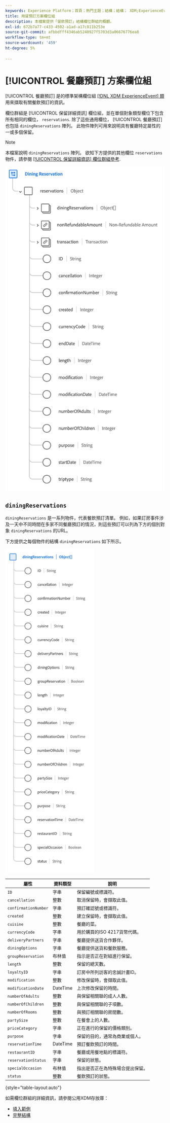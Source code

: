 ```yaml
---
keywords: Experience Platform；首頁；熱門主題；結構；結構； XDM;ExperienceEvent；欄位；結構；結構；結構設計；欄位群組；欄位群組；訂房；用餐；
title: 用餐預訂方案欄位組
description: 本檔案提供「餐飲預訂」結構欄位群組的概觀。
exl-id: 672b7a77-c433-4502-a1ad-a17c811b253e
source-git-commit: afbbdfff4346ab5240927f5703d3a06676776ea8
workflow-type: tm+mt
source-wordcount: '459'
ht-degree: 5%

---
```


# [!UICONTROL 餐廳預訂] 方案欄位組

[!UICONTROL 餐廳預訂] 是的標準架構欄位組 [[!DNL XDM ExperienceEvent] 類](../../classes/experienceevent.md) 用來擷取有關餐飲預訂的資訊。

欄位群組是 [!UICONTROL 保留詳細資訊] 欄位組，並在單個對象類型欄位下包含所有相同的欄位， `reservations`. 除了這些通用欄位， [!UICONTROL 餐廳預訂] 也包括 `diningReservations` 陣列。 此物件陣列可用來說明具有餐廳特定屬性的一或多個保留。

>[!NOTE]
>
>本檔案說明 `diningReservations` 陣列。 欲知下方提供的其他欄位 `reservations` 物件，請參閱 [[!UICONTROL 保留詳細資訊] 欄位群組參考](./reservation-details.md).

![餐廳預訂結構](../../images/field-groups/dining-reservation/structure.png)

## `diningReservations`

`diningReservations` 是一系列物件，代表餐飲預訂清單。 例如，如果訂房事件涉及一天中不同時間在多家不同餐廳預訂的情況，則這些預訂可以列為下方的個別對象 `diningReservations` 的URL。

下方提供之每個物件的結構 `diningReservations` 如下所示。

![diningReservations結構](../../images/field-groups/dining-reservation/diningReservations.png)

| 屬性 | 資料類型 | 說明 |
| --- | --- | --- |
| `ID` | 字串 | 保留編號或標識符。 |
| `cancellation` | 整數 | 取消保留時，會擷取此值。 |
| `confirmationNumber` | 字串 | 預訂確認號或標識符。 |
| `created` | 整數 | 建立保留時，會擷取此值。 |
| `cuisine` | 整數 | 餐廳的菜。 |
| `currencyCode` | 字串 | 用於購買的ISO 4217貨幣代碼。 |
| `deliveryPartners` | 字串 | 餐廳提供送貨合作夥伴。 |
| `diningOptions` | 字串 | 餐廳提供送貨和餐飲服務。 |
| `groupReservation` | 布林值 | 指示是否正在對組進行保留。 |
| `length` | 整數 | 保留的總天數。 |
| `loyaltyID` | 字串 | 訂房中所列訪客的忠誠計畫ID。 |
| `modification` | 整數 | 修改保留時，會擷取此值。 |
| `modificationDate` | DateTime | 上次修改保留的時間。 |
| `numberOfAdults` | 整數 | 與保留相關聯的成人人數。 |
| `numberOfChildren` | 整數 | 與保留相關聯的子項數。 |
| `numberOfRooms` | 整數 | 與預訂相關聯的房間數。 |
| `partySize` | 整數 | 在餐會上的人數。 |
| `priceCategory` | 字串 | 正在進行的保留的價格類別。 |
| `purpose` | 字串 | 保留的目的，通常為商業或個人。 |
| `reservationTime` | DateTime | 預訂餐飲預訂的時間。 |
| `restaurantID` | 字串 | 餐廳或用餐地點的標識符。 |
| `reservationStatus` | 字串 | 保留的狀態。 |
| `specialOccasion` | 布林值 | 指出是否正在為特殊場合提出保留。 |
| `status` | 整數 | 餐飲預訂的狀態。 |

{style="table-layout:auto"}

如需欄位群組的詳細資訊，請參閱公用XDM存放庫：

* [填入範例](https://github.com/adobe/xdm/blob/master/components/fieldgroups/experience-event/industry-verticals/experienceevent-dining-reservation.example.1.json)
* [完整結構](https://github.com/adobe/xdm/blob/master/components/fieldgroups/experience-event/industry-verticals/experienceevent-dining-reservation.schema.json)
